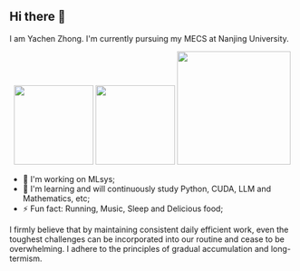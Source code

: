 ## Hi there 👋

I am Yachen Zhong. I'm currently pursuing my MECS at Nanjing University.

<div align="center">
  <img src="https://github-readme-stats.vercel.app/api?username=ExtraBits42&show_icons=true" style="height: 140px;"/>
  <img src="https://github-readme-stats.vercel.app/api/top-langs/?username=ExtraBits42&layout=compact" style="height: 140px;"/>
  <img src="https://github-readme-activity-graph.vercel.app/graph?username=ExtraBits42&theme=react&days=30" style="height: 200px;"/>
</div>

- 🔭 I'm working on MLsys;
- 🌱 I'm learning and will continuously study Python, CUDA, LLM and Mathematics, etc;
- ⚡ Fun fact: Running, Music, Sleep and Delicious food;

I firmly believe that by maintaining consistent daily efficient work, even the toughest challenges can be incorporated into our routine and cease to be overwhelming. I adhere to the principles of gradual accumulation and long-termism.
